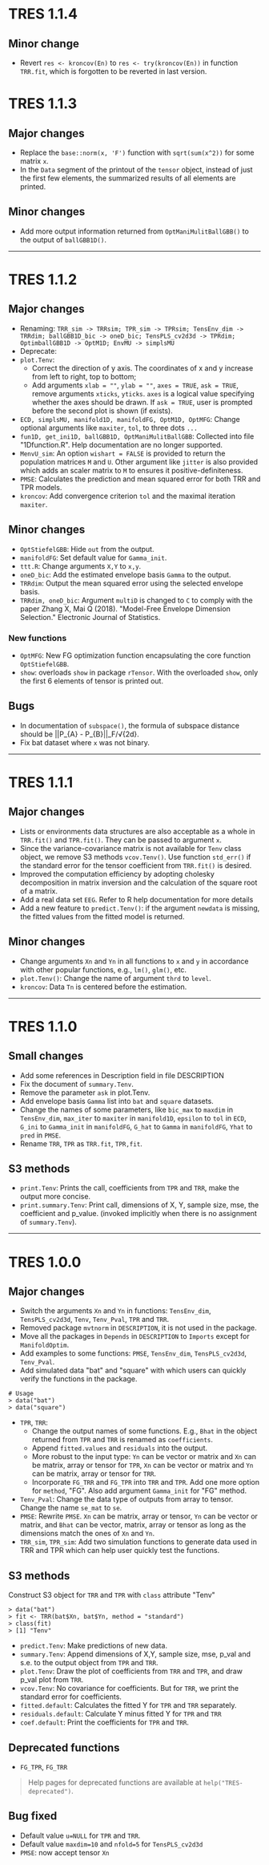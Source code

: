 # TRES 1.1.4

## Minor change
- Revert `res <- kroncov(En)` to `res <- try(kroncov(En))` in function `TRR.fit`, which is forgotten to be reverted in last version.


# TRES 1.1.3

## Major changes
- Replace the `base::norm(x, 'F')` function with `sqrt(sum(x^2))` for some matrix `x`.
- In the `Data` segment of the printout of the `tensor` object, instead of just the first few elements, the summarized results of all elements are printed.

## Minor changes
- Add more output information returned from `OptManiMulitBallGBB()` to the output of `ballGBB1D()`.

---

# TRES 1.1.2

## Major changes

- Renaming: `TRR_sim -> TRRsim; TPR_sim -> TPRsim; TensEnv_dim -> TRRdim; ballGBB1D_bic -> oneD_bic; TensPLS_cv2d3d -> TPRdim; OptimballGBB1D -> OptM1D; EnvMU -> simplsMU`
- Deprecate:
- `plot.Tenv`:
    - Correct the direction of y axis. The coordinates of x and y increase from left to right, top to bottom; 
    - Add arguments `xlab = ""`, `ylab = ""`, `axes = TRUE`, `ask = TRUE`, remove arguments `xticks`, `yticks`. `axes` is a logical value specifying whether the axes should be drawn. If `ask = TRUE`, user is prompted before the second plot is shown (if exists).
- `ECD, simplsMU, manifold1D, manifoldFG, OptM1D, OptMFG`: Change optional arguments like `maxiter`, `tol`, to three dots `...`
- `fun1D, get_ini1D, ballGBB1D, OptManiMulitBallGBB`: Collected into file "1Dfunction.R". Help documentation are no longer supported.
- `MenvU_sim`: An option `wishart = FALSE` is provided to return the population matrices `M` and `U`. Other argument like `jitter` is also provided which adds an scaler matrix to `M` to ensures it positive-definiteness.
- `PMSE`: Calculates the prediction and mean squared error for both TRR and TPR models.
- `kroncov`: Add convergence criterion `tol` and the maximal iteration `maxiter`.


## Minor changes
- `OptStiefelGBB`: Hide `out` from the output.
- `manifoldFG`: Set default value for `Gamma_init`.
- `ttt.R`: Change arguments `X,Y` to `x,y`.
- `oneD_bic`: Add the estimated envelope basis `Gamma` to the output.
- `TRRdim`: Output the mean squared error using the selected envelope basis.
- `TRRdim, oneD_bic`: Argument `multiD` is changed to `C` to comply with the paper Zhang X, Mai Q (2018). "Model-Free Envelope Dimension Selection." Electronic Journal of Statistics.

### New functions
- `OptMFG`: New FG optimization function encapsulating the core function `OptStiefelGBB`.
- `show`: overloads `show` in package `rTensor`. With the overloaded `show`, only  the first 6 elements of tensor is printed out.

## Bugs
- In documentation of `subspace()`, the formula of subspace distance should be ||P_{A} - P_{B}||_F/√{2d}.
- Fix bat dataset where `x` was not binary.

---

# TRES 1.1.1

## Major changes
- Lists or environments data structures are also acceptable as a whole in `TRR.fit()` and `TPR.fit()`. They can be passed to argument `x`.
- Since the variance-covariance matrix is not available for `Tenv` class object, we remove S3 methods `vcov.Tenv()`. Use function `std_err()` if the standard error for the tensor coefficient from `TRR.fit()` is desired.
- Improved the computation efficiency by adopting cholesky decomposition in matrix inversion and the calculation of the square root of a matrix. 
- Add a real data set `EEG`. Refer to R help documentation for more details
- Add a new feature to `predict.Tenv()`: if the argument `newdata` is missing, the fitted values from the fitted model is returned.

## Minor changes
- Change arguments `Xn` and  `Yn` in all functions to `x` and `y` in accordance with other popular functions, e.g., `lm()`, `glm()`, etc.
- `plot.Tenv()`: Change the name of argument `thrd` to `level`.
- `kroncov`: Data `Tn` is centered before the estimation. 

---

# TRES 1.1.0

## Small changes
- Add some references in Description field in file DESCRIPTION
- Fix the document of `summary.Tenv`.
- Remove the parameter `ask` in plot.Tenv. 
- Add envelope basis `Gamma` list into `bat` and `square` datasets.
- Change the names of some parameters, like `bic_max` to `maxdim` in `TensEnv_dim`, `max_iter` to `maxiter` in `manifold1D`, `epsilon` to `tol` in `ECD`, `G_ini` to `Gamma_init` in `manifoldFG`, `G_hat` to `Gamma` in `manifoldFG`, `Yhat` to `pred` in `PMSE`.
- Rename `TRR`, `TPR` as `TRR.fit`, `TPR,fit`.

## S3 methods
- `print.Tenv`: Prints the call, coefficients from `TPR` and `TRR`, make the output more concise.
- `print.summary.Tenv`: Print call, dimensions of X, Y, sample size, mse, the coefficient and p_value. (invoked implicitly when there is no assignment of `summary.Tenv`).

---

# TRES 1.0.0

## Major changes
- Switch the arguments `Xn` and `Yn` in functions: `TensEnv_dim`, `TensPLS_cv2d3d`, `Tenv`, `Tenv_Pval`, `TPR` and `TRR`.
- Removed package `mvtnorm` in `DESCRIPTION`, it is not used in the package.
- Move all the packages in `Depends` in `DESCRIPTION` to `Imports` except for `ManifoldOptim`.
- Add examples to some functions: `PMSE`, `TensEnv_dim`, `TensPLS_cv2d3d`, `Tenv_Pval`.
- Add simulated data "bat" and "square" with which users can quickly verify the functions in the package.
```
# Usage
> data("bat")
> data("square")
```
- `TPR`, `TRR`: 
  - Change the output names of some functions. E.g., `Bhat` in the object returned from `TPR` and `TRR` is renamed as `coefficients`.
  - Append `fitted.values` and `residuals` into the output.
  - More robust to the input type: `Yn` can be vector or matrix and `Xn` can be matrix, array or tensor for `TPR`, `Xn` can be vector or
  matrix and `Yn` can be matrix, array or tensor for `TRR`.
  - Incorporate `FG_TRR` and `FG_TPR` into `TRR` and `TPR`. Add one more option for `method`, "FG". Also add argument `Gamma_init` for "FG" method. 
- `Tenv_Pval`: Change the data type of outputs from array to tensor. Change the name `se_mat` to `se`.
- `PMSE`: Rewrite `PMSE`. `Xn` can be matrix, array or tensor, `Yn` can be vector or matrix, and `Bhat` can be vector, matrix, array or tensor
as long as the dimensions match the ones of `Xn` and `Yn`.
- `TRR_sim`, `TPR_sim`: Add two simulation functions to generate data used in TRR and TPR which can help user quickly test the functions.

## S3 methods
Construct S3 object for `TRR` and `TPR` with `class` attribute "Tenv"
```
> data("bat")
> fit <- TRR(bat$Xn, bat$Yn, method = "standard")
> class(fit)
> [1] "Tenv"
```
- `predict.Tenv`: Make predictions of new data.
- `summary.Tenv`: Append dimensions of X,Y, sample size, mse, p_val and s.e. to the output object from `TPR` and `TRR`.
- `plot.Tenv`: Draw the plot of coefficients from `TRR` and `TPR`, and draw p_val plot from `TRR`. 
- `vcov.Tenv`: No covariance for coefficients. But for `TRR`, we print the standard error for coefficients.
- `fitted.default`: Calculates the fitted Y for `TPR` and `TRR` separately.
- `residuals.default`: Calculate Y minus fitted Y for `TPR` and `TRR`
- `coef.default`: Print the coefficients for `TPR` and `TRR`.

## Deprecated functions
- `FG_TPR`, `FG_TRR`
>  Help pages for deprecated functions are available at `help("TRES-deprecated")`.

## Bug fixed
- Default value `u=NULL` for `TPR` and `TRR`.
- Default value `maxdim=10` and `nfold=5` for `TensPLS_cv2d3d`
- `PMSE`: now accept tensor `Xn`
